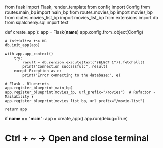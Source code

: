 from flask import Flask, render_template
from config import Config
from routes.main_bp import main_bp
from routes.movies_bp import movies_bp
from routes.movies_list_bp import movies_list_bp
from extensions import db
from sqlalchemy.sql import text

def create_app():
app = Flask(**name**)
app.config.from_object(Config)

    # Initialize the DB
    db.init_app(app)

    with app.app_context():
        try:
            result = db.session.execute(text("SELECT 1")).fetchall()
            print("Connection successful:", result)
        except Exception as e:
            print("Error connecting to the database:", e)

    # Flask - Blueprints
    app.register_blueprint(main_bp)
    app.register_blueprint(movies_bp, url_prefix="/movies")  # Refactor - Mailability ⬆️
    app.register_blueprint(movies_list_bp, url_prefix="/movie-list")

    return app

if **name** == "**main**":
app = create_app()
app.run(debug=True)

# Ctrl + ~ -> Open and close terminal
